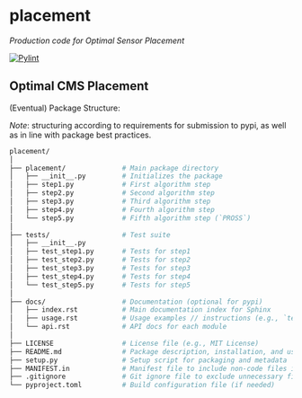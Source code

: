 # placement
*Production code for Optimal Sensor Placement*

[![Pylint](https://github.com/Hammerling-Research-Group/placement/actions/workflows/pylint.yml/badge.svg)](https://github.com/Hammerling-Research-Group/placement/actions/workflows/pylint.yml)

## Optimal CMS Placement

(Eventual) Package Structure: 

*Note*: structuring according to requirements for submission to pypi, as well as in line with package best practices. 

```bash
placement/
│
├── placement/              # Main package directory
│   ├── __init__.py         # Initializes the package
│   ├── step1.py            # First algorithm step
│   ├── step2.py            # Second algorithm step
│   ├── step3.py            # Third algorithm step
│   ├── step4.py            # Fourth algorithm step
│   └── step5.py            # Fifth algorithm step (`PROSS`)
│
├── tests/                  # Test suite
│   ├── __init__.py           
│   ├── test_step1.py       # Tests for step1
│   ├── test_step2.py       # Tests for step2
│   ├── test_step3.py       # Tests for step3
│   ├── test_step4.py       # Tests for step4
│   └── test_step5.py       # Tests for step5
│
├── docs/                   # Documentation (optional for pypi)
│   ├── index.rst           # Main documentation index for Sphinx
│   ├── usage.rst           # Usage examples // instructions (e.g., `test_PROSS`)
│   └── api.rst             # API docs for each module
│
├── LICENSE                 # License file (e.g., MIT License)
├── README.md               # Package description, installation, and usage instructions
├── setup.py                # Setup script for packaging and metadata
├── MANIFEST.in             # Manifest file to include non-code files in the package
├── .gitignore              # Git ignore file to exclude unnecessary files from version control per usual
└── pyproject.toml          # Build configuration file (if needed)
```
